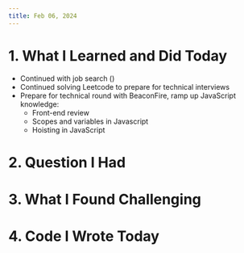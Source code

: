 ```yaml
---
title: Feb 06, 2024
---
```


# 1. What I Learned and Did Today
- Continued with job search ()
- Continued solving Leetcode to prepare for technical interviews
- Prepare for technical round with BeaconFire, ramp up JavaScript knowledge:
    - Front-end review
    - Scopes and variables in Javascript
    - Hoisting in JavaScript

# 2. Question I Had

# 3. What I Found Challenging

# 4. Code I Wrote Today

